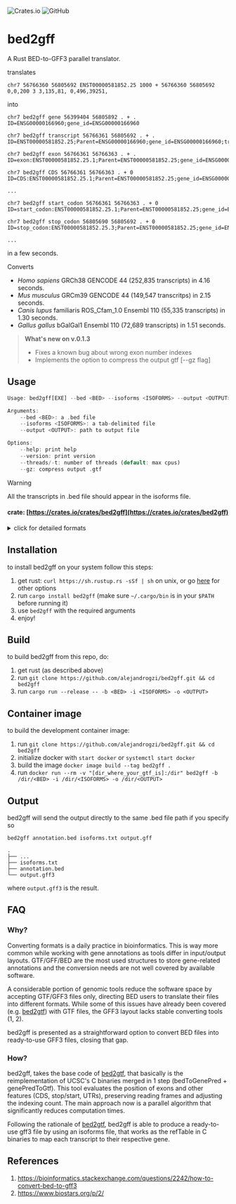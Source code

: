 ![Crates.io](https://img.shields.io/crates/v/bed2gff?color=green)
![GitHub](https://img.shields.io/github/license/alejandrogzi/bed2gff?color=blue)

# **bed2gff**

A Rust BED-to-GFF3 parallel translator.


translates
```
chr7 56766360 56805692 ENST00000581852.25 1000 + 56766360 56805692 0,0,200 3 3,135,81, 0,496,39251,
```
into
```
chr7 bed2gff gene 56399404 56805892 . + . ID=ENSG00000166960;gene_id=ENSG00000166960

chr7 bed2gff transcript 56766361 56805692 . + . ID=ENST00000581852.25;Parent=ENSG00000166960;gene_id=ENSG00000166960;transcript_id=ENST00000581852.25

chr7 bed2gff exon 56766361 56766363 . + . ID=exon:ENST00000581852.25.1;Parent=ENST00000581852.25;gene_id=ENSG00000166960;transcript_id=ENST00000581852.25,exon_number=1

chr7 bed2gff CDS 56766361 56766363 . + 0 ID=CDS:ENST00000581852.25.1;Parent=ENST00000581852.25;gene_id=ENSG00000166960;transcript_id=ENST00000581852.25,exon_number=1

...

chr7 bed2gff start_codon 56766361 56766363 . + 0 ID=start_codon:ENST00000581852.25.1;Parent=ENST00000581852.25;gene_id=ENSG00000166960;transcript_id=ENST00000581852.25,exon_number=1

chr7 bed2gff stop_codon 56805690 56805692 . + 0 ID=stop_codon:ENST00000581852.25.3;Parent=ENST00000581852.25;gene_id=ENSG00000166960;transcript_id=ENST00000581852.25,exon_number=3

...
```

in a few seconds.

Converts
- *Homo sapiens* GRCh38 GENCODE 44 (252,835 transcripts) in 4.16 seconds.
- *Mus musculus* GRCm39 GENCODE 44 (149,547 transcritps) in 2.15 seconds.
- *Canis lupus* familiaris ROS_Cfam_1.0 Ensembl 110 (55,335 transcripts) in 1.30 seconds.
- *Gallus gallus* bGalGal1 Ensembl 110 (72,689 transcripts) in 1.51 seconds.

>**What's new on v.0.1.3**
>
> - Fixes a known bug about wrong exon number indexes
> - Implements the option to compress the output gtf [--gz flag]

## Usage
``` rust
Usage: bed2gff[EXE] --bed <BED> --isoforms <ISOFORMS> --output <OUTPUT>

Arguments:
    --bed <BED>: a .bed file
    --isoforms <ISOFORMS>: a tab-delimited file
    --output <OUTPUT>: path to output file

Options:
    --help: print help
    --version: print version
    --threads/-t: number of threads (default: max cpus)
    --gz: compress output .gtf
```

>[!WARNING] 
>
>All the transcripts in .bed file should appear in the isoforms file.
#### crate: [https://crates.io/crates/bed2gff](https://crates.io/crates/bed2gff)

<details>
<summary>click for detailed formats</summary>
<p>
bed2gff just needs two files:

1. a .bed file

    tab-delimited files with 3 required and 9 optional fields:

    ```
    chrom   chromStart  chromEnd      name    ...
      |         |           |           |
    chr20   50222035    50222038    ENST00000595977    ...
    ```

    see [BED format](https://genome.ucsc.edu/FAQ/FAQformat.html#format1) for more information

2. a tab-delimited .txt/.tsv/.csv/... file with genes/isoforms (all the transcripts in .bed file should appear in the isoforms file):

    ```
    > cat isoforms.txt

    ENSG00000198888 ENST00000361390
    ENSG00000198763 ENST00000361453
    ENSG00000198804 ENST00000361624
    ENSG00000188868 ENST00000595977
    ```

    you can build a custom file for your preferred species using [Ensembl BioMart](https://www.ensembl.org/biomart/martview). 

</p>
</details>

## Installation
to install bed2gff on your system follow this steps:
1. get rust: `curl https://sh.rustup.rs -sSf | sh` on unix, or go [here](https://www.rust-lang.org/tools/install) for other options
2. run `cargo install bed2gff` (make sure `~/.cargo/bin` is in your `$PATH` before running it)
4. use `bed2gff` with the required arguments
5. enjoy!

## Build
to build bed2gff from this repo, do:

1. get rust (as described above)
2. run `git clone https://github.com/alejandrogzi/bed2gff.git && cd bed2gff`
3. run `cargo run --release -- -b <BED> -i <ISOFORMS> -o <OUTPUT>`

## Container image
to build the development container image:
1. run `git clone https://github.com/alejandrogzi/bed2gff.git && cd bed2gff`
2. initialize docker with `start docker` or `systemctl start docker`
3. build the image `docker image build --tag bed2gff .`
4. run `docker run --rm -v "[dir_where_your_gtf_is]:/dir" bed2gff -b /dir/<BED> -i /dir/<ISOFORMS> -o /dir/<OUTPUT>`


## Output

bed2gff will send the output directly to the same .bed file path if you specify so

```
bed2gff annotation.bed isoforms.txt output.gff

.
├── ...
├── isoforms.txt
├── annotation.bed
└── output.gff3
```
where `output.gff3` is the result.

## FAQ
### Why?

Converting formats is a daily practice in bioinformatics. This is way more common while working with gene annotations as tools differ in input/output layouts. GTF/GFF/BED are the most used structures to store gene-related annotations and the conversion needs are not well covered by available software. 

A considerable portion of genomic tools reduce the software space by accepting GTF/GFF3 files only, directing BED users to translate their files into different formats. While some of this issues have already been covered (e.g. [bed2gtf](https://github.com/alejandrogzi/bed2gtf)) with GTF files, the GFF3 layout lacks stable converting tools (1, 2).

bed2gff is presented as a straightforward option to convert BED files into ready-to-use GFF3 files, closing that gap.  


### How?
bed2gff, takes the base code of [bed2gtf](https://github.com/alejandrogzi/bed2gtf), that basically is the reimplementation of UCSC's C binaries merged in 1 step (bedToGenePred + genePredToGtf). This tool evaluates the position of exons and other features (CDS, stop/start, UTRs), preserving reading frames and adjusting the indexing count. The main approach now is a parallel algorithm that significantly reduces computation times. 

Following the rationale of [bed2gtf](https://github.com/alejandrogzi/bed2gtf), bed2gff is able to produce a ready-to-use gff3 file by using an isoforms file, that works as the refTable in C binaries to map each transcript to their respective gene. 


## References

1. https://bioinformatics.stackexchange.com/questions/2242/how-to-convert-bed-to-gff3
2. https://www.biostars.org/p/2/
